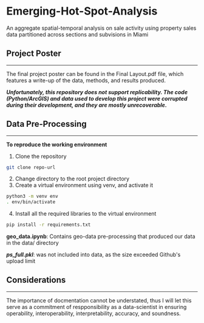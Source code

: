 # Emerging-Hot-Spot-Analysis
An aggregate spatial-temporal analysis on sale activity using property sales data partitioned across sections and subvisions in Miami 

## Project Poster
***
The final project poster can be found in the Final Layout.pdf file, which features a write-up of the data, methods, and results produced.

***Unfortunately, this repository does not support replicability. The code (Python/ArcGIS) and data used to develop this project were corrupted during their development, and they are mostly unrecoverable.***


## Data Pre-Processing
***

**To reproduce the working environment**
1) Clone the repository
```bash
git clone repo-url
```
2) Change directory to the root project directory
3) Create a virtual environment using venv, and activate it
```bash
python3 -m venv env
. env/bin/activate
```
4) Install all the required libraries to the virtual environment
```bash
pip install -r requirements.txt
```

**geo_data.ipynb**:
Contains geo-data pre-processing that produced our data in the data/ directory

***ps_full.pkl***: was not included into data, as the size exceeded Github's upload limit

## Considerations 
***
The importance of docmentation cannot be understated, thus I will let this serve as a commitment of respponsibility as a data-scientist in ensuring operability, interoperability, interpretability, accuracy, and soundness.
